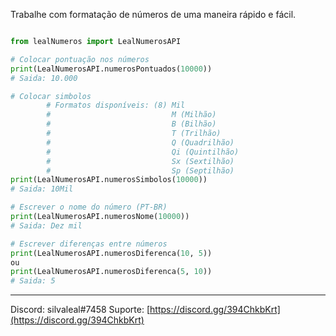 Trabalhe com formatação de números de uma maneira rápido e fácil.

```python

from lealNumeros import LealNumerosAPI

# Colocar pontuação nos números
print(LealNumerosAPI.numerosPontuados(10000))
# Saida: 10.000

# Colocar simbolos  
        # Formatos disponíveis: (8) Mil
        #                           M (Milhão)
        #                           B (Bilhão)
        #                           T (Trilhão)
        #                           Q (Quadrilhão)
        #                           Qi (Quintilhão)
        #                           Sx (Sextilhão)
        #                           Sp (Septilhão)
print(LealNumerosAPI.numerosSimbolos(10000))
# Saida: 10Mil

# Escrever o nome do número (PT-BR)
print(LealNumerosAPI.numerosNome(10000))
# Saida: Dez mil

# Escrever diferenças entre números
print(LealNumerosAPI.numerosDiferenca(10, 5))
ou
print(LealNumerosAPI.numerosDiferenca(5, 10))
# Saida: 5
```

---

Discord: silvaleal#7458
Suporte: [https://discord.gg/394ChkbKrt](https://discord.gg/394ChkbKrt)
